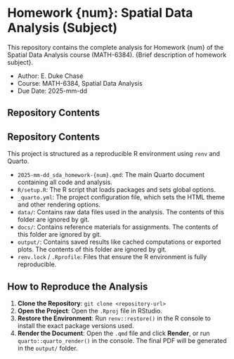 # Homework {num}: Spatial Data Analysis (Subject)

This repository contains the complete analysis for Homework {num} of the Spatial Data Analysis course (MATH-6384). {Brief description of homework subject}.

- Author: E. Duke Chase
- Course: MATH-6384, Spatial Data Analysis
- Due Date: 2025-mm-dd

## Repository Contents

## Repository Contents
This project is structured as a reproducible R environment using `renv` and Quarto.
- `2025-mm-dd_sda_homework-{num}.qmd`: The main Quarto document containing all code and analysis.
- `R/setup.R`: The R script that loads packages and sets global options.
- `_quarto.yml`: The project configuration file, which sets the HTML theme and other rendering options.
- `data/`: Contains raw data files used in the analysis. The contents of this folder are ignored by git.
- `docs/`: Contains reference materials for assignments. The contents of this folder are ignored by git.
- `output/`: Contains saved results like cached computations or exported plots. The contents of this folder are ignored by git.
- `renv.lock` / `.Rprofile`: Files that ensure the R environment is fully reproducible.

## How to Reproduce the Analysis

1.  **Clone the Repository**: `git clone <repository-url>`
2.  **Open the Project**: Open the `.Rproj` file in RStudio.
3.  **Restore the Environment**: Run `renv::restore()` in the R console to install the exact package versions used.
4.  **Render the Document**: Open the `.qmd` file and click **Render**, or run `quarto::quarto_render()` in the console. The final PDF will be generated in the `output/` folder.
